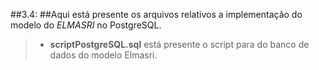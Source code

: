 ##3.4:
##Aqui está presente os arquivos relativos a implementação do modelo do *ELMASRI* no PostgreSQL.

>- **scriptPostgreSQL.sql** está presente o script para do banco de dados do modelo Elmasri.
